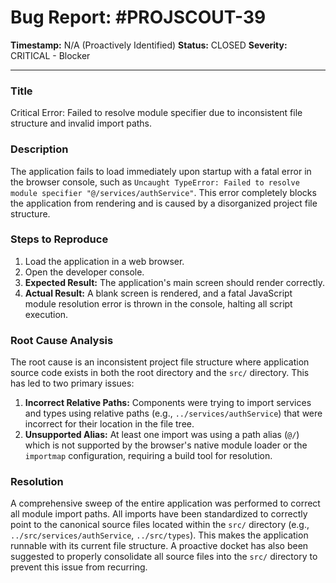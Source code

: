 # Bug Report: #PROJSCOUT-39

**Timestamp:** N/A (Proactively Identified)
**Status:** CLOSED
**Severity:** CRITICAL - Blocker

---

### Title
Critical Error: Failed to resolve module specifier due to inconsistent file structure and invalid import paths.

### Description
The application fails to load immediately upon startup with a fatal error in the browser console, such as `Uncaught TypeError: Failed to resolve module specifier "@/services/authService"`. This error completely blocks the application from rendering and is caused by a disorganized project file structure.

### Steps to Reproduce
1.  Load the application in a web browser.
2.  Open the developer console.
3.  **Expected Result:** The application's main screen should render correctly.
4.  **Actual Result:** A blank screen is rendered, and a fatal JavaScript module resolution error is thrown in the console, halting all script execution.

### Root Cause Analysis
The root cause is an inconsistent project file structure where application source code exists in both the root directory and the `src/` directory. This has led to two primary issues:
1.  **Incorrect Relative Paths:** Components were trying to import services and types using relative paths (e.g., `../services/authService`) that were incorrect for their location in the file tree.
2.  **Unsupported Alias:** At least one import was using a path alias (`@/`) which is not supported by the browser's native module loader or the `importmap` configuration, requiring a build tool for resolution.

### Resolution
A comprehensive sweep of the entire application was performed to correct all module import paths. All imports have been standardized to correctly point to the canonical source files located within the `src/` directory (e.g., `../src/services/authService`, `../src/types`). This makes the application runnable with its current file structure. A proactive docket has also been suggested to properly consolidate all source files into the `src/` directory to prevent this issue from recurring.